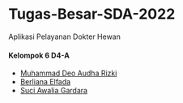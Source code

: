 # Tugas-Besar-SDA-2022
Aplikasi Pelayanan Dokter Hewan

#### Kelompok 6 D4-A
- [Muhammad Deo Audha Rizki](https://github.com/deo23)
- [Berliana Elfada](https://github.com/berlianalfd)
- [Suci Awalia Gardara](https://github.com/suciawalia)
